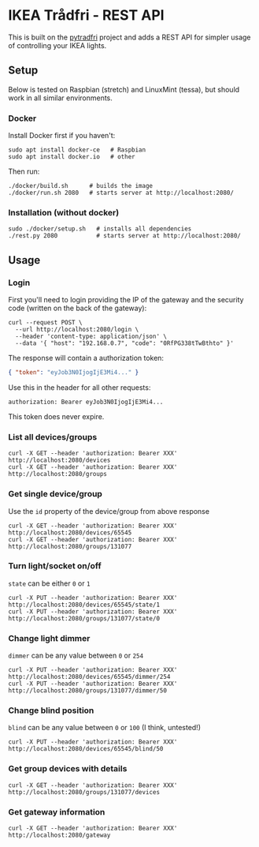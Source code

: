 # IKEA Trådfri - REST API
This is built on the [pytradfri](https://github.com/ggravlingen/pytradfri) project and adds a REST API for simpler usage of controlling your IKEA lights.

## Setup
Below is tested on Raspbian (stretch) and LinuxMint (tessa), but should work in all similar environments.

### Docker
Install Docker first if you haven't:
```shell
sudo apt install docker-ce   # Raspbian
sudo apt install docker.io   # other
```

Then run:
```shell
./docker/build.sh      # builds the image
./docker/run.sh 2080   # starts server at http://localhost:2080/
```

### Installation (without docker)
```shell
sudo ./docker/setup.sh   # installs all dependencies
./rest.py 2080           # starts server at http://localhost:2080/
```

## Usage

### Login
First you'll need to login providing the IP of the gateway and the security code (written on the back of the gateway):

```shell
curl --request POST \
  --url http://localhost:2080/login \
  --header 'content-type: application/json' \
  --data '{ "host": "192.168.0.7", "code": "0RfPG338tTwBthto" }'
```

The response will contain a authorization token:
```json
{ "token": "eyJob3N0IjogIjE3Mi4..." }
```

Use this in the header for all other requests:
```
authorization: Bearer eyJob3N0IjogIjE3Mi4...
```
This token does never expire.

### List all devices/groups
```shell
curl -X GET --header 'authorization: Bearer XXX' http://localhost:2080/devices
curl -X GET --header 'authorization: Bearer XXX' http://localhost:2080/groups
```

### Get single device/group
Use the `id` property of the device/group from above response

```shell
curl -X GET --header 'authorization: Bearer XXX' http://localhost:2080/devices/65545
curl -X GET --header 'authorization: Bearer XXX' http://localhost:2080/groups/131077
```

### Turn light/socket on/off
`state` can be either `0` or `1`

```shell
curl -X PUT --header 'authorization: Bearer XXX' http://localhost:2080/devices/65545/state/1
curl -X PUT --header 'authorization: Bearer XXX' http://localhost:2080/groups/131077/state/0
```

### Change light dimmer
`dimmer` can be any value between `0` or `254`

```shell
curl -X PUT --header 'authorization: Bearer XXX' http://localhost:2080/devices/65545/dimmer/254
curl -X PUT --header 'authorization: Bearer XXX' http://localhost:2080/groups/131077/dimmer/50
```

### Change blind position
`blind` can be any value between `0` or `100` (I think, untested!)

```shell
curl -X PUT --header 'authorization: Bearer XXX' http://localhost:2080/devices/65545/blind/50
```

### Get group devices with details
```shell
curl -X GET --header 'authorization: Bearer XXX' http://localhost:2080/groups/131077/devices
```

### Get gateway information
```shell
curl -X GET --header 'authorization: Bearer XXX' http://localhost:2080/gateway
```
